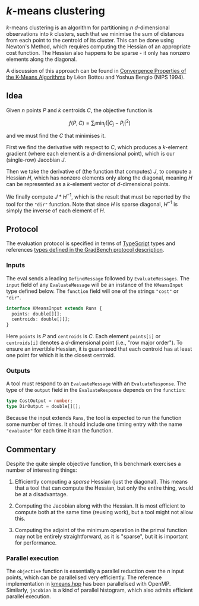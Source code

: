 # _k_-means clustering

_k_-means clustering is an algorithm for partitioning $n$ $d$-dimensional observations into $k$ clusters, such that we minimise the sum of distances from each point to the centroid of its cluster. This can be done using Newton's Method, which requires computing the Hessian of an appropriate cost function. The Hessian also happens to be sparse - it only has nonzero elements along the diagonal.

A discussion of this approach can be found in [Convergence Properties of the K-Means Algorithms][paper] by Léon Bottou and Yoshua Bengio (NIPS 1994).

## Idea

Given $n$ points $P$ and $k$ centroids $C$, the objective function is

```math
f(P, C) = \sum_i \text{min}_j(|C_j-P_i|^2)
```

and we must find the $C$ that minimises it.

First we find the derivative with respect to $C$, which produces a $k$-element gradient (where each element is a $d$-dimensional point), which is our (single-row) Jacobian $J$.

Then we take the derivative of (the function that computes) $J$, to compute a Hessian $H$, which has nonzero elements only along the diagonal, meaning $H$ can be represented as a $k$-element vector of $d$-dimensional points.

We finally compute $J * H^{-1}$, which is the result that must be reported by the tool for the `"dir"` function. Note that since $H$ is sparse diagonal, $H^{-1}$ is simply the inverse of each element of $H$.

## Protocol

The evaluation protocol is specified in terms of [TypeScript][] types and references [types defined in the GradBench protocol description][protocol].

### Inputs

The eval sends a leading `DefineMessage` followed by `EvaluateMessages`. The `input` field of any `EvaluateMessage` will be an instance of the `KMeansInput` type defined below. The `function` field will one of the strings `"cost"` or `"dir"`.

```typescript
interface KMeansInput extends Runs {
  points: double[][];
  centroids: double[][];
}
```

Here `points` is $P$ and `centroids` is $C$. Each element `points[i]` or `centroids[i]` denotes a $d$-dimensional point (i.e., "row major order"). To ensure an invertible Hessian, it is guaranteed that each centroid has at least one point for which it is the closest centroid.

### Outputs

A tool must respond to an `EvaluateMessage` with an `EvaluateResponse`. The type of the `output` field in the `EvaluateResponse` depends on the `function`:

```typescript
type CostOutput = number;
type DirOutput = double[][];
```

Because the input extends `Runs`, the tool is expected to run the function some number of times. It should include one timing entry with the name `"evaluate"` for each time it ran the function.

## Commentary

Despite the quite simple objective function, this benchmark exercises
a number of interesting things:

1. Efficiently computing a _sparse_ Hessian (just the diagonal). This
   means that a tool that can compute the Hessian, but only the entire
   thing, would be at a disadvantage.

2. Computing the Jacobian along with the Hessian. It is most efficient
   to compute both at the same time (reusing work), but a tool might
   not allow this.

3. Computing the adjoint of the minimum operation in the primal
   function may not be entirely straightforward, as it is "sparse",
   but it is important for performance.

### Parallel execution

The `objective` function is essentially a parallel reduction over the
_n_ input points, which can be parallelised very efficiently. The
reference implementation in [kmeans.hpp][] has been parallelised with
OpenMP. Similarly, `jacobian` is a kind of parallel histogram, which
also admits efficient parallel execution.

[paper]: https://proceedings.neurips.cc/paper/1994/hash/a1140a3d0df1c81e24ae954d935e8926-Abstract.html
[protocol]: /CONTRIBUTING.md#types
[typescript]: https://www.typescriptlang.org/
[kmeans.hpp]: /cpp/gradbench/evals/kmeans.hpp
